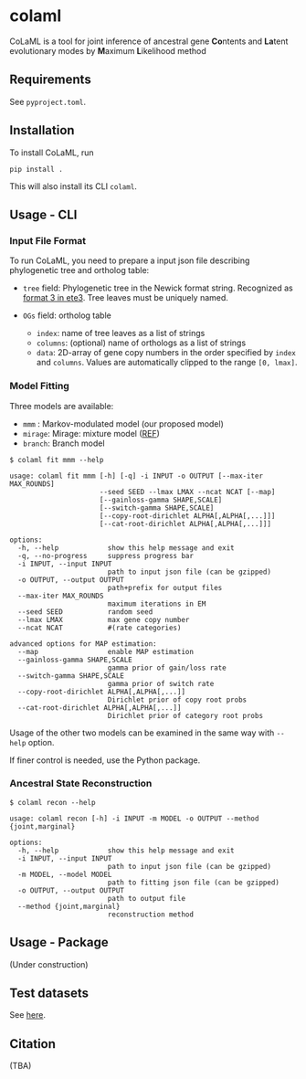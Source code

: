 # colaml
CoLaML is a tool for joint inference of ancestral gene **Co**ntents and **La**tent evolutionary modes by **M**aximum **L**ikelihood method

## Requirements

See `pyproject.toml`.

## Installation

To install CoLaML, run

```
pip install .
```

This will also install its CLI `colaml`.

## Usage - CLI

### Input File Format

To run CoLaML, you need to prepare a input json file describing phylogenetic tree and ortholog table:

- `tree` field: Phylogenetic tree in the Newick format string. Recognized as [format 3 in ete3](http://etetoolkit.org/docs/latest/reference/reference_tree.html). Tree leaves must be uniquely named.

- `OGs` field: ortholog table
  - `index`: name of tree leaves as a list of strings
  - `columns`: (optional) name of orthologs as a list of strings
  - `data`: 2D-array of gene copy numbers in the order specified by `index` and `columns`. Values are automatically clipped to the range `[0, lmax]`. 


### Model Fitting

Three models are available:

- `mmm`   : Markov-modulated model (our proposed model)
- `mirage`: Mirage: mixture model ([REF](https://doi.org/10.1093/bioadv/vbab014))
- `branch`: Branch model


```
$ colaml fit mmm --help

usage: colaml fit mmm [-h] [-q] -i INPUT -o OUTPUT [--max-iter MAX_ROUNDS]
                      --seed SEED --lmax LMAX --ncat NCAT [--map]
                      [--gainloss-gamma SHAPE,SCALE]
                      [--switch-gamma SHAPE,SCALE]
                      [--copy-root-dirichlet ALPHA[,ALPHA[,...]]]
                      [--cat-root-dirichlet ALPHA[,ALPHA[,...]]]

options:
  -h, --help            show this help message and exit
  -q, --no-progress     suppress progress bar
  -i INPUT, --input INPUT
                        path to input json file (can be gzipped)
  -o OUTPUT, --output OUTPUT
                        path+prefix for output files
  --max-iter MAX_ROUNDS
                        maximum iterations in EM
  --seed SEED           random seed
  --lmax LMAX           max gene copy number
  --ncat NCAT           #(rate categories)

advanced options for MAP estimation:
  --map                 enable MAP estimation
  --gainloss-gamma SHAPE,SCALE
                        gamma prior of gain/loss rate
  --switch-gamma SHAPE,SCALE
                        gamma prior of switch rate
  --copy-root-dirichlet ALPHA[,ALPHA[,...]]
                        Dirichlet prior of copy root probs
  --cat-root-dirichlet ALPHA[,ALPHA[,...]]
                        Dirichlet prior of category root probs
```

Usage of the other two models can be examined in the same way with `--help` option.

If finer control is needed, use the Python package.

### Ancestral State Reconstruction

```
$ colaml recon --help

usage: colaml recon [-h] -i INPUT -m MODEL -o OUTPUT --method {joint,marginal}

options:
  -h, --help            show this help message and exit
  -i INPUT, --input INPUT
                        path to input json file (can be gzipped)
  -m MODEL, --model MODEL
                        path to fitting json file (can be gzipped)
  -o OUTPUT, --output OUTPUT
                        path to output file
  --method {joint,marginal}
                        reconstruction method
```

## Usage - Package

(Under construction)

## Test datasets

See [here](https://github.com/mtnouchi/colaml-test).

## Citation

(TBA)
